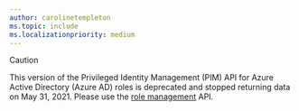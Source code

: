 ```yaml
---
author: carolinetempleton
ms.topic: include
ms.localizationpriority: medium
---
```


<!-- markdownlint-disable MD041-->

>[!CAUTION]
>This version of the Privileged Identity Management (PIM) API for Azure Active Directory (Azure AD) roles is deprecated and stopped returning data on May 31, 2021. Please use the [role management](/graph/api/resources/privilegedidentitymanagement-migrate-azuread?view=graph-rest-beta&preserve-view=true) API.
